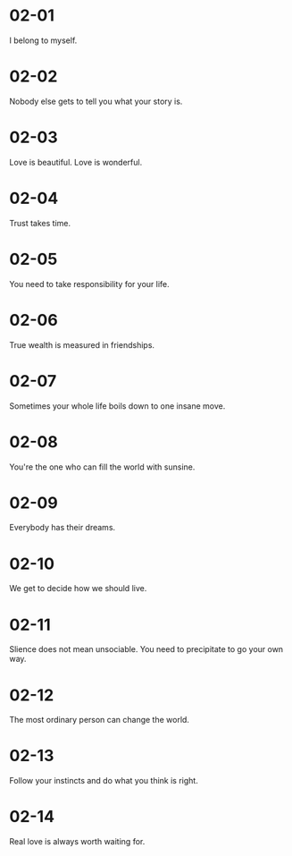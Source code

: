 # 02-01

I belong to myself.

# 02-02

Nobody else gets to tell you what your story is.

# 02-03

Love is beautiful. Love is wonderful.

# 02-04

Trust takes time.

# 02-05

You need to take responsibility for your life.

# 02-06

True wealth is measured in friendships.

# 02-07

Sometimes your whole life boils down to one insane move.

# 02-08

You're the one who can fill the world with sunsine.

# 02-09

Everybody has their dreams.

# 02-10

We get to decide how we should live.

# 02-11

Slience does not mean unsociable. You need to precipitate to go your own way.

# 02-12

The most ordinary person can change the world.

# 02-13

Follow your instincts and do what you think is right.

# 02-14

Real love is always worth waiting for.